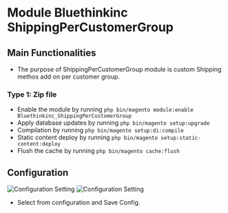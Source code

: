 # Module Bluethinkinc ShippingPerCustomerGroup

## Main Functionalities

- The purpose of ShippingPerCustomerGroup module is custom Shipping methos add on per customer group.

### Type 1: Zip file

- Enable the module by running `php bin/magento module:enable Bluethinkinc_ShippingPerCustomerGroup`
- Apply database updates by running `php bin/magento setup:upgrade`
- Compilation by running `php bin/magento setup:di:compile`
- Static content deploy by running `php bin/magento setup:static-content:deploy`
- Flush the cache by running `php bin/magento cache:flush`

## Configuration


![Configuration Setting](docs/images/1-shippingpercustomergroup-configuration.png)
![Configuration Setting](docs/images/2-shippingpercustomergroup-configuration.png)
- Select from configuration and Save Config.



